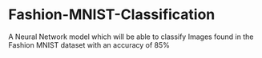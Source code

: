 # Fashion-MNIST-Classification
A Neural Network model which will be able to classify Images found in the Fashion MNIST dataset with an accuracy of 85%

